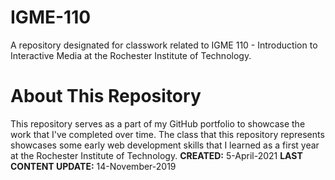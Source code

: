 # IGME-110
A repository designated for classwork related to IGME 110 - Introduction to Interactive Media at the Rochester Institute of Technology.

# About This Repository
This repository serves as a part of my GitHub portfolio to showcase the work that I've completed over time.
The class that this repository represents showcases some early web development skills that I learned as a first year at the Rochester Institute of Technology.
**CREATED:** 5-April-2021
**LAST CONTENT UPDATE:** 14-November-2019
